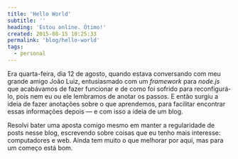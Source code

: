 ```yaml
---
title: 'Hello World'
subtitle: ''
heading: 'Estou online. Ótimo!'
created: 2015-08-15 10:25:33
permalink: 'blog/hello-world'
tags:
  - personal
---
```


Era quarta-feira, dia 12 de agosto, quando estava conversando com meu grande
amigo João Luiz, entusiasmado com um _framework_ para _node.js_ que acabávamos
de fazer funcionar e de como foi sofrido para reconfigurá-lo, pois nem eu ou ele
lembramos de anotar os passos. E então surgiu a ideia de fazer anotações sobre o
que aprendemos, para facilitar encontrar essas informações depois — e com isso a
ideia de um blog.

Resolvi bater uma aposta comigo mesmo em manter a regularidade de posts nesse
blog, escrevendo sobre coisas que eu tenho mais interesse: computadores e web.
Ainda tem muito o que melhorar por aqui, mas para um começo está bom.
